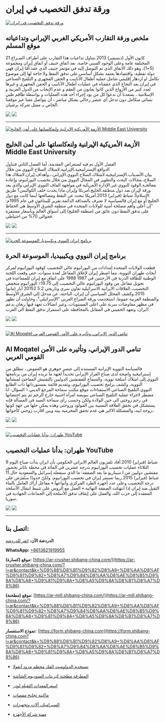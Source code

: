 # ورقة تدفق التخصيب في إيران

<a href="https://swt.shibang-china.com/?l=ar&img&k=%D9%88%D8%B1%D9%82%D8%A9+%D8%AA%D8%AF%D9%81%D9%82+%D8%A7%D9%84%D8%AA%D8%AE%D8%B5%D9%8A%D8%A8+%D9%81%D9%8A+%D8%A5%D9%8A%D8%B1%D8%A7%D9%86" target="_blank">![ورقة تدفق التخصيب في إيران](http://static.shibang-china.com/all-800x300/1316.jpg)</a>

## ملخص ورقة التقارب الأمريكي الغربي الإيراني وتداعياته موقع المسلم
21 كانون الأول (ديسمبر) 2013.نتناول تداعيات هذا التقارب على أطراف الصـراع المختلفة عامة وعلى الوجود السني خاصة، بعد اتفاق جنيف أو اتفاق إيران ومجموعة (5+1)، وهو ذلك الاتفاق الذي تم التوصل إليه في مؤتمر جنيف الذي عقد.أمّا إيران فهي دولة نفطية، واقتصادها يعتمد بشكل أساسي على تدفق النفط ولا حاجة لها إلى موضوع تكامل او ازدهار إقليمي شامل.عملية أطفال الأنابيب و الحقن المجهري و التلقيح الصناعي في إيران.بعد النجاح الذي حققناه في عمليات أطفال الأنابيب و الحقن المجهري و غيرها لعدد كبير من الأزواج الذين كانوا يعانون من العقم و عدم الإنجاب من الدول العربية و الإسلامية ، يسعدنا أن ندعوا كل من يود إجراء أحد هذه العمليات و بواسطة طاقم طبي نسائي متكامل دون تدخل أي عنصر رجالي بشكل مباشر ، أن يتواصل معنا عبر موقعنا الخاص بـ ممثل شركة برشيان.


<a href="https://whatsapp.shibangsoft.com/WhatsApp.php" target="_blank" title="WhatsApp">![](http://static.shibang-china.com/icon/whatsapp.png)</a> <a href="https://swt.shibang-china.com/?l=ar&icon&k=%D9%88%D8%B1%D9%82%D8%A9+%D8%AA%D8%AF%D9%81%D9%82+%D8%A7%D9%84%D8%AA%D8%AE%D8%B5%D9%8A%D8%A8+%D9%81%D9%8A+%D8%A5%D9%8A%D8%B1%D8%A7%D9%86" target="_blank">![](http://static.shibang-china.com/icon/chat-ar.png)</a>

---

<a href="https://swt.shibang-china.com/?l=ar&img&k=%D9%88%D8%B1%D9%82%D8%A9+%D8%AA%D8%AF%D9%81%D9%82+%D8%A7%D9%84%D8%AA%D8%AE%D8%B5%D9%8A%D8%A8+%D9%81%D9%8A+%D8%A5%D9%8A%D8%B1%D8%A7%D9%86" target="_blank">![اﻷزﻤﺔ اﻷﻤرﻴﮐﻴﺔ اﻹﻴراﻨﻴﺔ واﻨﻌﮐﺎﺴﺎﺘﻬﺎ ﻋﻟﯽ أﻤن اﻟﺨﻟﻴﺞ Middle East University](http://static.shibang-china.com/all-800x300/11.jpg)</a>

## اﻷزﻤﺔ اﻷﻤرﻴﮐﻴﺔ اﻹﻴراﻨﻴﺔ واﻨﻌﮐﺎﺴﺎﺘﻬﺎ ﻋﻟﯽ أﻤن اﻟﺨﻟﻴﺞ Middle East University
اﻟﻔﺼل اﻷول ﺘم ﻓﻴﻪ اﺴﺘﻌراض اﻟﻤﻘدﻤﺔ، أﻤﺎ اﻟﻔﺼل.اﻟﺜﺎﻨﻲ ﻓﺘﻨﺎول اﻟدواﻓﻊ.اﻹﺴﺘراﺘﻴﺠﻴﺔ.اﻹﻴراﻨﻴﺔ.ﻻﻤﺘﻼك اﻟﺴﻼح اﻟﻨووي ﻤن ﺨﻼل ﺒﻴﺎن.اﻷﺴـﺒﺎب.اﻹﺴﺘراﺘﻴﺠﻴﺔ.ﻻﻤﺘﻼك.اﻟﺴﻼح اﻟﻨووي.اﻹﻴراﻨﻲ.،.وأﻫداف.إﻴران.ﻻﻤﺘﻼك ﻫذا اﻟﺴﻼح،.ﻤﺠﺎﻻت اﻟﺒﺤث واﻟﺘطوﻴر ﻓﻲ اﻟﻤﺠﺎل اﻟﻨووي ﻤن ﺨﻼل ﺘﺨﺼﻴب اﻟﻴوراﻨﻴوم، وإﻋﺎدة ﻤﻌﺎﻟﺠـﺔ.اﻟوﻗود اﻟﻨووي ﻏﻴر.اﻹدارة اﻷﻤرﻴﮐﻴﺔ ﻓﻲ ﻤواﺠﻬﺔ اﻟﻤﻟف اﻟﻨووي اﻹﻴراﻨﻲ واﻟذي ﻴﻌد ورﻗﺔ ﻹﻴران ﻀد دول ﻤﻨطﻘﺔ.اﻟﺨﻟﻴﺞ.أمريكا وإيران.ماذا يحدث خلف الكواليس؟ طريق الإسلام3 شباط (فبراير) 2013.أمريكا تبحث عن النفط ومصالحها أينما كانت مع دول الخليج أو مع إيران فالسياسية لا تعترف بالصداقة الدائمة.تقرير للبنتاغون في عام 1995م: &quot;إن أعلى وأهم مصلحة أمنية للولايات المتحدة في منطقة الشرق الأوسط هي الحفاظ على تدفق النفط دون عائق من (منطقة الخليج) إلى أسواق العالم وبأسعار مستقرة فحوالي 70% من احتياطي.


<a href="https://whatsapp.shibangsoft.com/WhatsApp.php" target="_blank" title="WhatsApp">![](http://static.shibang-china.com/icon/whatsapp.png)</a> <a href="https://swt.shibang-china.com/?l=ar&icon&k=%D9%88%D8%B1%D9%82%D8%A9+%D8%AA%D8%AF%D9%81%D9%82+%D8%A7%D9%84%D8%AA%D8%AE%D8%B5%D9%8A%D8%A8+%D9%81%D9%8A+%D8%A5%D9%8A%D8%B1%D8%A7%D9%86" target="_blank">![](http://static.shibang-china.com/icon/chat-ar.png)</a>

---

<a href="https://swt.shibang-china.com/?l=ar&img&k=%D9%88%D8%B1%D9%82%D8%A9+%D8%AA%D8%AF%D9%81%D9%82+%D8%A7%D9%84%D8%AA%D8%AE%D8%B5%D9%8A%D8%A8+%D9%81%D9%8A+%D8%A5%D9%8A%D8%B1%D8%A7%D9%86" target="_blank">![برنامج إيران النووي ويكيبيديا، الموسوعة الحرة](http://static.shibang-china.com/all-800x300/1249.jpg)</a>

## برنامج إيران النووي ويكيبيديا، الموسوعة الحرة
قطعت الولايات المتحدة إمدادات من اليورانيوم عالي التخصيب كوقود اليورانيوم لمركز أبحاث طهران النووية، مما اضطر إيران لإغلاق المفاعل لعدة سنوات، حتى وقعت اللجنة الوطنية للطاقة الذرية في الأرجنتين في 1987 1988 على اتفاق مع إيران للمساعدة في تحويل مفاعل من وقود اليورانيوم عالي التخصيب إلى 19.75٪ اليورانيوم منخفض التخصيب،.العلاقات الايرانية الاسرائيلية تعاون سري وتاريخي 2 5 20152 أيار (مايو) 2015.وكشف المحلل السياسي أن إيران، الباحثة، عن مدخل إلى الشرق الأوسط والمنطقة العربية عموما، استخدمت ورقة الصراع العربي &quot;الإسرائيلي&quot;، وحاولت أن تظهر في مظهر.مفاوضات سرية على اعلى المستويات، وعبر اتصالات تعهد فيها ريغان بدعم ايران، وتعهد الخميني في المقابل بالمحافظة على استمرار تدفق النفط الى الغرب!


<a href="https://whatsapp.shibangsoft.com/WhatsApp.php" target="_blank" title="WhatsApp">![](http://static.shibang-china.com/icon/whatsapp.png)</a> <a href="https://swt.shibang-china.com/?l=ar&icon&k=%D9%88%D8%B1%D9%82%D8%A9+%D8%AA%D8%AF%D9%81%D9%82+%D8%A7%D9%84%D8%AA%D8%AE%D8%B5%D9%8A%D8%A8+%D9%81%D9%8A+%D8%A5%D9%8A%D8%B1%D8%A7%D9%86" target="_blank">![](http://static.shibang-china.com/icon/chat-ar.png)</a>

---

<a href="https://swt.shibang-china.com/?l=ar&img&k=%D9%88%D8%B1%D9%82%D8%A9+%D8%AA%D8%AF%D9%81%D9%82+%D8%A7%D9%84%D8%AA%D8%AE%D8%B5%D9%8A%D8%A8+%D9%81%D9%8A+%D8%A5%D9%8A%D8%B1%D8%A7%D9%86" target="_blank">![Al Moqatel تنامي الدور الإيراني، وتأثيره على الأمن القومي العربي](http://static.shibang-china.com/all-800x300/1373.jpg)</a>

## Al Moqatel تنامي الدور الإيراني، وتأثيره على الأمن القومي العربي
فالسياسة النووية الإيرانية المستندة إلى عنصر جوهري هو الغموض ، تنطلق من إستراتيجية واضحة لدى صناع القرار الإيراني تحديداً لجهة ما تريده إيران من برنامجها النووي.إلى امتلاك أسلحة نووية، والسماح للمفتشين الدوليين بالتفتيش المفاجئ لمنشآتها النووية، وكشف برامج تخصيب اليورانيوم، وتقديم قائمة بمستورداتها ذات الطابع النووي.التلقيح الصناعي الاستفتاءات موقع مكتب سماحة المرجع الديني.١ السؤال: انا مضطر لاجراء عملية التلقيح الصناعي ببويضة امرأة اجنبية خارج الرحم ثم يتم احتضانها في رحم زوجتي الى حين الولادة.ولكن وحسب رأي سماحة السيد في المسألة فإنه يستشكل في تحقق العلاقة النسبية بين المولود وزوجتي وهذه يمكن حلها من جهة كونها زوجة ابيه، والمشكلة الاكبر هي عدم تحقق المحرمية بينه وبين اقارب زوجتي كأخواتها،.


<a href="https://whatsapp.shibangsoft.com/WhatsApp.php" target="_blank" title="WhatsApp">![](http://static.shibang-china.com/icon/whatsapp.png)</a> <a href="https://swt.shibang-china.com/?l=ar&icon&k=%D9%88%D8%B1%D9%82%D8%A9+%D8%AA%D8%AF%D9%81%D9%82+%D8%A7%D9%84%D8%AA%D8%AE%D8%B5%D9%8A%D8%A8+%D9%81%D9%8A+%D8%A5%D9%8A%D8%B1%D8%A7%D9%86" target="_blank">![](http://static.shibang-china.com/icon/chat-ar.png)</a>

---

<a href="https://swt.shibang-china.com/?l=ar&img&k=%D9%88%D8%B1%D9%82%D8%A9+%D8%AA%D8%AF%D9%81%D9%82+%D8%A7%D9%84%D8%AA%D8%AE%D8%B5%D9%8A%D8%A8+%D9%81%D9%8A+%D8%A5%D9%8A%D8%B1%D8%A7%D9%86" target="_blank">![طهران: بدأنا عمليات التخصيب YouTube](http://static.shibang-china.com/all-800x300/765.jpg)</a>

## طهران: بدأنا عمليات التخصيب YouTube
9 شباط (فبراير) 2010.أفاد تلفزيون العالم الايراني الحكومي بأن ايران بدأت صباح اليوم الثلاثاء عمليات تخصيب اليورانيوم بدرجة عشرين في المائة في محطة ناتانز بحضور مفتشين دوليين من ا.سيناريو ما بعد الصفقة: ما الذي ستفعله إسرائيل والسعودية حال.11 شباط (فبراير) 2015.ربما تستمر إيران في تخصيب اليورانيوم، ولكنّ حدودًا ستُفرَض على درجة التخصيب وعلى عدد أجهزة الطرد المركزي وأنواعها.• مفاعل أراك العامل بالماء الثقيل.ضد إيران إذا انتهكت الصفقة النهائية.• العمل مع الروس على تثبيط انتقال الأسلحة المعقدة إلى حزب الله، والعمل على إيقاف تدفق الأسلحة إلى الجماعات الجهادية في سوريا.


<a href="https://whatsapp.shibangsoft.com/WhatsApp.php" target="_blank" title="WhatsApp">![](http://static.shibang-china.com/icon/whatsapp.png)</a> <a href="https://swt.shibang-china.com/?l=ar&icon&k=%D9%88%D8%B1%D9%82%D8%A9+%D8%AA%D8%AF%D9%81%D9%82+%D8%A7%D9%84%D8%AA%D8%AE%D8%B5%D9%8A%D8%A8+%D9%81%D9%8A+%D8%A5%D9%8A%D8%B1%D8%A7%D9%86" target="_blank">![](http://static.shibang-china.com/icon/chat-ar.png)</a>

---
## اتصل بنا:

**الدردشة الآن:** [انقر للدردشة](https://swt.shibang-china.com?l=ar&contact&k=%D9%88%D8%B1%D9%82%D8%A9+%D8%AA%D8%AF%D9%81%D9%82+%D8%A7%D9%84%D8%AA%D8%AE%D8%B5%D9%8A%D8%A8+%D9%81%D9%8A+%D8%A5%D9%8A%D8%B1%D8%A7%D9%86)

**WhatsApp:**  [+8613621919955](https://whatsapp.shibangsoft.com/WhatsApp.php)

**موقع (كسارة):** [https://ar-crusher.shibang-china.com/](https://ar-crusher.shibang-china.com/?l=ar&contact&k=%D9%88%D8%B1%D9%82%D8%A9+%D8%AA%D8%AF%D9%81%D9%82+%D8%A7%D9%84%D8%AA%D8%AE%D8%B5%D9%8A%D8%A8+%D9%81%D9%8A+%D8%A5%D9%8A%D8%B1%D8%A7%D9%86)

**موقع (مطحنة):** [https://ar-mill.shibang-china.com/](https://ar-mill.shibang-china.com/?l=ar&contact&k=%D9%88%D8%B1%D9%82%D8%A9+%D8%AA%D8%AF%D9%81%D9%82+%D8%A7%D9%84%D8%AA%D8%AE%D8%B5%D9%8A%D8%A8+%D9%81%D9%8A+%D8%A5%D9%8A%D8%B1%D8%A7%D9%86)

**نموذج الاستفسار:** [https://form.shibang-china.com](https://form.shibang-china.com?l=ar&contact&k=%D9%88%D8%B1%D9%82%D8%A9+%D8%AA%D8%AF%D9%81%D9%82+%D8%A7%D9%84%D8%AA%D8%AE%D8%B5%D9%8A%D8%A8+%D9%81%D9%8A+%D8%A5%D9%8A%D8%B1%D8%A7%D9%86)

* [تستخدم الدولوميت الفك محطم مزود أنغولا](../24/%D8%AA%D8%B3%D8%AA%D8%AE%D8%AF%D9%85%20%D8%A7%D9%84%D8%AF%D9%88%D9%84%D9%88%D9%85%D9%8A%D8%AA%20%D8%A7%D9%84%D9%81%D9%83%20%D9%85%D8%AD%D8%B7%D9%85%20%D9%85%D8%B2%D9%88%D8%AF%20%D8%A3%D9%86%D8%BA%D9%88%D9%84%D8%A7.md)

* [المطرقة مطحنة كبريتات الصوديوم الشاشة](../22/%D8%A7%D9%84%D9%85%D8%B7%D8%B1%D9%82%D8%A9%20%D9%85%D8%B7%D8%AD%D9%86%D8%A9%20%D9%83%D8%A8%D8%B1%D9%8A%D8%AA%D8%A7%D8%AA%20%D8%A7%D9%84%D8%B5%D9%88%D8%AF%D9%8A%D9%88%D9%85%20%D8%A7%D9%84%D8%B4%D8%A7%D8%B4%D8%A9.md)

* [اسعرالمعدات الثقيله لودر](../21/%D8%A7%D8%B3%D8%B9%D8%B1%D8%A7%D9%84%D9%85%D8%B9%D8%AF%D8%A7%D8%AA%20%D8%A7%D9%84%D8%AB%D9%82%D9%8A%D9%84%D9%87%20%D9%84%D9%88%D8%AF%D8%B1.md)

* [ماكينة تجليخ مقصات](../21/%D9%85%D8%A7%D9%83%D9%8A%D9%86%D8%A9%20%D8%AA%D8%AC%D9%84%D9%8A%D8%AE%20%D9%85%D9%82%D8%B5%D8%A7%D8%AA.md)

* [السيراميك، آلات وتجهيزات](../21/%D8%A7%D9%84%D8%B3%D9%8A%D8%B1%D8%A7%D9%85%D9%8A%D9%83%D8%8C%20%D8%A2%D9%84%D8%A7%D8%AA%20%D9%88%D8%AA%D8%AC%D9%87%D9%8A%D8%B2%D8%A7%D8%AA.md)

* [مهنة شركة الأجهزة](../25/%D9%85%D9%87%D9%86%D8%A9%20%D8%B4%D8%B1%D9%83%D8%A9%20%D8%A7%D9%84%D8%A3%D8%AC%D9%87%D8%B2%D8%A9.md)
